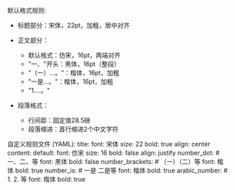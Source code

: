 默认格式规则:
  - 标题部分：宋体，22pt，加粗，居中对齐
  - 正文部分：
    * 默认格式：仿宋，16pt，两端对齐
    * "一、"开头：黑体，16pt（整段）
    * "（一）...。"：楷体，16pt，加粗
    * "一是...。"：楷体，16pt，加粗
    * "1....。"
  
  - 段落格式：
    * 行间距：固定值28.5磅
    * 段落缩进：首行缩进2个中文字符
    

自定义规则文件 (YAML):
  title:
    font: 宋体
    size: 22
    bold: true
    align: center
  content:
    default:
      font: 仿宋
      size: 16
      bold: false
      align: justify
    number_dot:      # 一、二、等
      font: 黑体
      bold: false
    number_brackets: # （一）（二）等
      font: 楷体
      bold: true
    number_is:      # 一是 二是等
      font: 楷体
      bold: true
    arabic_number:  # 1. 2. 等
      font: 楷体
      bold: true